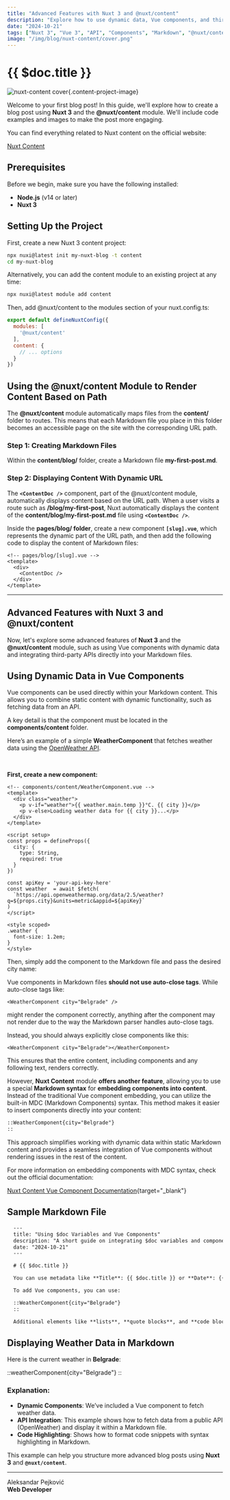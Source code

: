 ```yaml
---
title: "Advanced Features with Nuxt 3 and @nuxt/content"
description: "Explore how to use dynamic data, Vue components, and third-party APIs in Nuxt 3 using Markdown."
date: "2024-10-21"
tags: ["Nuxt 3", "Vue 3", "API", "Components", "Markdown", "@nuxt/content"]
image: "/img/blog/nuxt-content/cover.png"
---
```


# {{ $doc.title }}

![nuxt-content cover](/img/blog/nuxt-content/cover.png){.content-project-image}

Welcome to your first blog post! In this guide, we'll explore how to create a blog post using **Nuxt 3** and the **@nuxt/content** module. We'll include code examples and images to make the post more engaging.

You can find everything related to Nuxt content on the official website:

[Nuxt Content](https://content.nuxt.com/)

## Prerequisites

Before we begin, make sure you have the following installed:

- **Node.js** (v14 or later)
- **Nuxt 3**

## Setting Up the Project

First, create a new Nuxt 3 content project:

```bash
npx nuxi@latest init my-nuxt-blog -t content
cd my-nuxt-blog
```

Alternatively, you can add the content module to an existing project at any time:
```bash
npx nuxi@latest module add content
```

Then, add @nuxt/content to the modules section of your nuxt.config.ts:

```js
export default defineNuxtConfig({
  modules: [
    '@nuxt/content'
  ],
  content: {
    // ... options
  }
})
```

## Using the @nuxt/content Module to Render Content Based on Path

The **@nuxt/content** module automatically maps files from the **content/** folder to routes. This means that each Markdown file you place in this folder becomes an accessible page on the site with the corresponding URL path.

### Step 1: Creating Markdown Files

Within the **content/blog/** folder, create a Markdown file **my-first-post.md**.

### Step 2: Displaying Content With Dynamic URL

The **`<ContentDoc />`** component, part of the @nuxt/content module, automatically displays content based on the URL path. When a user visits a route such as **/blog/my-first-post**, Nuxt automatically displays the content of the **content/blog/my-first-post.md** file using **`<ContentDoc />`**.

Inside the **pages/blog/ folder**, create a new component **`[slug].vue`**, which represents the dynamic part of the URL path, and then add the following code to display the content of Markdown files:

```vue
<!-- pages/blog/[slug].vue -->
<template>
  <div>
    <ContentDoc />
  </div>
</template>
```

---

## Advanced Features with Nuxt 3 and @nuxt/content

Now, let's explore some advanced features of **Nuxt 3** and the **@nuxt/content** module, such as using Vue components with dynamic data and integrating third-party APIs directly into your Markdown files.

## Using Dynamic Data in Vue Components

Vue components can be used directly within your Markdown content. This allows you to combine static content with dynamic functionality, such as fetching data from an API.

A key detail is that the component must be located in the **components/content** folder.

Here’s an example of a simple **WeatherComponent** that fetches weather data using the [OpenWeather API](https://openweathermap.org/).

<br/>

**First, create a new component:**

```vue
<!-- components/content/WeatherComponent.vue -->
<template>
  <div class="weather">
    <p v-if="weather">{{ weather.main.temp }}°C. {{ city }}</p>
    <p v-else>Loading weather data for {{ city }}...</p>
  </div>
</template>

<script setup>
const props = defineProps({
  city: {
    type: String,
    required: true
  }
})

const apiKey = 'your-api-key-here'
const weather  = await $fetch(
  `https://api.openweathermap.org/data/2.5/weather?q=${props.city}&units=metric&appid=${apiKey}`
)
</script>

<style scoped>
.weather {
  font-size: 1.2em;
}
</style>
```

Then, simply add the component to the Markdown file and pass the desired city name:

Vue components in Markdown files **should not use auto-close tags**. While auto-close tags like:

```vue
<WeatherComponent city="Belgrade" />
```

might render the component correctly, anything after the component may not render due to the way the Markdown parser handles auto-close tags.

Instead, you should always explicitly close components like this:

```vue
<WeatherComponent city="Belgrade"></WeatherComponent>
```

This ensures that the entire content, including components and any following text, renders correctly.

However, **Nuxt Content** module **offers another feature**, allowing you to use a special **Markdown syntax** for **embedding components into content**. Instead of the traditional Vue component embedding, you can utilize the built-in MDC (Markdown Components) syntax. This method makes it easier to insert components directly into your content:

```md
::WeatherComponent{city="Belgrade"}
::
```

This approach simplifies working with dynamic data within static Markdown content and provides a seamless integration of Vue components without rendering issues in the rest of the content.

For more information on embedding components with MDC syntax, check out the official documentation:

[Nuxt Content Vue Component Documentation](https://content.nuxt.com/usage/markdown#vue-components){target="_blank"}

## Sample Markdown File

```md
  ---
  title: "Using $doc Variables and Vue Components"
  description: "A short guide on integrating $doc variables and components in Markdown."
  date: "2024-10-21"
  ---

  # {{ $doc.title }}

  You can use metadata like **Title**: {{ $doc.title }} or **Date**: {{ $doc.date }} anywhere in your content.

  To add Vue components, you can use:

  ::WeatherComponent{city="Belgrade"}
  ::

  Additional elements like **lists**, **quote blocks**, and **code blocks** are fully supported.

```

## Displaying Weather Data in Markdown

Here is the current weather in **Belgrade**:

::weatherComponent{city="Belgrade"}
::

### Explanation:

- **Dynamic Components**: We’ve included a Vue component to fetch weather data.
- **API Integration**: This example shows how to fetch data from a public API (OpenWeather) and display it within a Markdown file.
- **Code Highlighting**: Shows how to format code snippets with syntax highlighting in Markdown.

This example can help you structure more advanced blog posts using **Nuxt 3** and **`@nuxt/content`**.

---

Aleksandar Pejković  
**Web Developer**  
